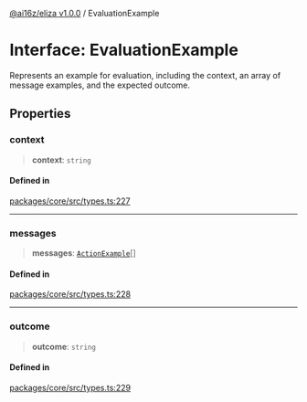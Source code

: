 [@ai16z/eliza v1.0.0](../index.md) / EvaluationExample

# Interface: EvaluationExample

Represents an example for evaluation, including the context, an array of message examples, and the expected outcome.

## Properties

### context

> **context**: `string`

#### Defined in

[packages/core/src/types.ts:227](https://github.com/ai16z/eliza/blob/main/packages/core/src/types.ts#L227)

***

### messages

> **messages**: [`ActionExample`](ActionExample.md)[]

#### Defined in

[packages/core/src/types.ts:228](https://github.com/ai16z/eliza/blob/main/packages/core/src/types.ts#L228)

***

### outcome

> **outcome**: `string`

#### Defined in

[packages/core/src/types.ts:229](https://github.com/ai16z/eliza/blob/main/packages/core/src/types.ts#L229)
